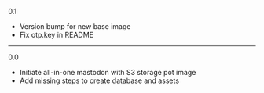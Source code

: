 0.1

* Version bump for new base image
* Fix otp.key in README

---

0.0

* Initiate all-in-one mastodon with S3 storage pot image
* Add missing steps to create database and assets
